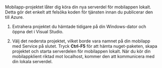 

Mobilapp-projektet låter dig köra din nya serverdel för mobilappen lokalt. Detta gör det enkelt att felsöka koden för tjänsten innan du publicerar den till Azure.

1. Extrahera projektet du hämtade tidigare på din Windows-dator och öppna det i Visual Studio.

2. Välj det nedersta projektet, vilket borde vara namnet på din mobilapp med Service på slutet. Tryck **Ctrl-F5** för att hämta nuget-paketen, skapa projektet och starta serverdelen för mobilappen lokalt. När du kör din mobilappklient riktad mot localhost, kommer den att kommunicera med din lokala serverdel. 



<!--HONumber=Jun16_HO2-->


